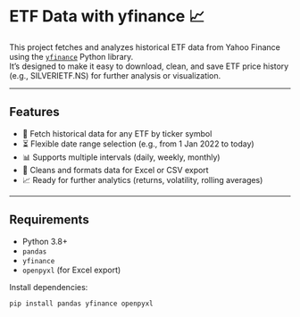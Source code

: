 # ETF Data with yfinance 📈

This project fetches and analyzes historical ETF data from Yahoo Finance using the [`yfinance`](https://pypi.org/project/yfinance/) Python library.  
It’s designed to make it easy to download, clean, and save ETF price history (e.g., SILVERIETF.NS) for further analysis or visualization.

---

## Features
- 📅 Fetch historical data for any ETF by ticker symbol
- ⏳ Flexible date range selection (e.g., from 1 Jan 2022 to today)
- 📊 Supports multiple intervals (daily, weekly, monthly)
- 🧹 Cleans and formats data for Excel or CSV export
- 📈 Ready for further analytics (returns, volatility, rolling averages)

---

## Requirements
- Python 3.8+
- `pandas`
- `yfinance`
- `openpyxl` (for Excel export)

Install dependencies:
```bash
pip install pandas yfinance openpyxl
